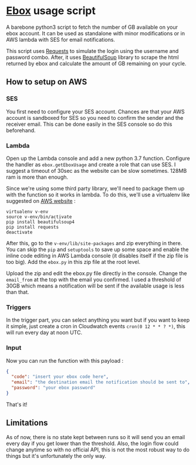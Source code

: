 # [Ebox](https://www.ebox.ca) usage script
A barebone python3 script to fetch the number of GB available on your ebox account. It can be used as standalone with minor modifications or in AWS lambda with SES for email notifications.

This script uses [Requests](https://pypi.org/project/requests/) to simulate the login using the username and password combo. After, it uses [BeautifulSoup](https://www.crummy.com/software/BeautifulSoup) library to scrape the html returned by ebox and calculate the amount of GB remaining on your cycle.

## How to setup on AWS
### SES
You first need to configure your SES account. Chances are that your AWS account is sandboxed for SES so you need to confirm the sender and the receiver email. This can be done easily in the SES console so do this beforehand.

### Lambda
Open up the Lambda console and add a new python 3.7 function. Configure the handler as `ebox.getEboxUsage` and create a role that can use SES. I suggest a timeout of 30sec as the website can be slow sometimes. 128MB ram is more than enough.

Since we're using some third party library, we'll need to package them up with the function so it works in lambda. To do this, we'll use a virtualenv like suggested on [AWS website](https://docs.aws.amazon.com/lambda/latest/dg/lambda-python-how-to-create-deployment-package.html) : 
```
virtualenv v-env
source v-env/bin/activate
pip install beautifulsoup4
pip install requests
deactivate
```
After this, go to the `v-env/lib/site-packages` and zip everything in there. You can skip the `pip` and `setuptools` to save up some space and enable the inline code editing in AWS Lambda console (it disables itself if the zip file is too big). Add the `ebox.py` in this zip file at the root level.

Upload the zip and edit the ebox.py file directly in the console. Change the `email_from` at the top with the email you confirmed. I used a threshold of 30GB which means a notification will be sent if the available usage is less than that. 

### Triggers
In the trigger part, you can select anything you want but if you want to keep it simple, just create a cron in Cloudwatch events `cron(0 12 * * ? *)`, this will run every day at noon UTC.

### Input
Now you can run the function with this payload : 
```json
{
  "code": "insert your ebox code here",
  "email": "the destination email the notification should be sent to",
  "password": "your ebox password"
}
```
That's it!

## Limitations
As of now, there is no state kept between runs so it will send you an email every day if you get lower than the threshold. Also, the login flow could change anytime so with no official API, this is not the most robust way to do things but it's unfortunately the only way.
